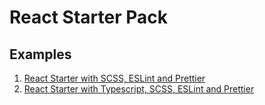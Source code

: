 # React Starter Pack

## Examples
<ol>
    <li><a href = "https://github.com/nijin-vinodan/react-starter-templates/tree/master/examples/starter-react-scss-eslint-prettier">React Starter with SCSS, ESLint and Prettier</a></li>
    <li><a href = "https://github.com/nijin-vinodan/react-starter-templates/tree/master/examples/starter-react-ts-scss-eslint-prettier">React Starter with Typescript, SCSS, ESLint and Prettier</a></li>
</ol>
